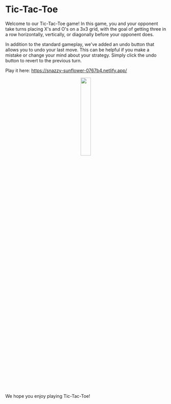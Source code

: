 # Tic-Tac-Toe

Welcome to our Tic-Tac-Toe game! In this game, you and your opponent take turns placing X's and O's on a 3x3 grid, with the goal of getting three in a row horizontally, vertically, or diagonally before your opponent does.

In addition to the standard gameplay, we've added an undo button that allows you to undo your last move. This can be helpful if you make a mistake or change your mind about your strategy. Simply click the undo button to revert to the previous turn.

Play it here: <a href="https://snazzy-sunflower-0767b4.netlify.app/">https://snazzy-sunflower-0767b4.netlify.app/</a>

<p align="center">
<img src="https://user-images.githubusercontent.com/22490250/211173730-89d62089-a786-4db9-b3a9-f28250444193.gif" width="25%" height="25%"/>
</p>
  
We hope you enjoy playing Tic-Tac-Toe!
